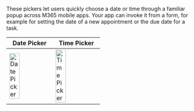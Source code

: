 These pickers let users quickly choose a date or time through a familiar popup across M365 mobile apps. Your app can invoke it from a form, for example for setting the date of a new appointment or the due date for a task.

|Date Picker |Time Picker |
|---|---|
|<img src="https://uifabric.azurewebsites.net/media/images/controls/ios/DateTimePicker/datepicker.png" alt="Date Picker" style="width: 50%;" /> | <img src="https://uifabric.azurewebsites.net/media/images/controls/ios/DateTimePicker/timepicker.png" alt="Time Picker" style="width: 50%;" /> |
